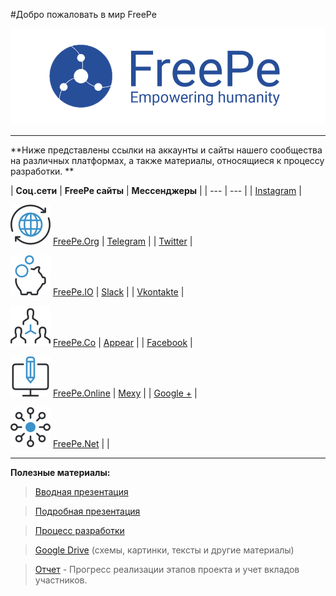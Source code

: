 #Добро пожаловать в мир FreePe 




![](logo.png)


---

**Ниже представлены ссылки на аккаунты и сайты нашего сообщества на различных платформах, а также материалы, относящиеся к процессу разработки. **


| **Соц.сети** | **FreePe сайты** | **Мессенджеры** |
| --- | --- |
| [Instagram](https://www.instagram.com/thefreepe/) | <p class="freepe_endpoint"><p> ![](../worldwide.png) [FreePe.Org](http://freepe.org/) | [Telegram](https://telegram.me/FreePe) |
| [Twitter](https://twitter.com/_freepe) | <p class="freepe_endpoint"><p>![](../piggy-bank.png) [FreePe.IO](http://freepe.io/) | [Slack](https://freepe.slack.com/messages/@freepe/) |
| [Vkontakte]( https://vk.com/freepe_org) | <p class="freepe_endpoint"><p> ![](../networking.png) [FreePe.Co](http://freepe.co/) | [Appear](https://appear.in/freepe) |
| [Facebook](https://www.facebook.com/FreePe-project-1705439936387017/)  | <p class="freepe_endpoint"><p> ![](../computer.png) [FreePe.Online](freepe.online) | [Mexy](http://temp.mexy.pro/#freepe) |
| [Google +](https://plus.google.com/106815883580854777966)  |  <p class="freepe_endpoint"><p> ![](../ellipse.png) [FreePe.Net](http://freepe.net/) |  |




---


**Полезные материалы:**


> [Вводная презентация](https://goo.gl/bxv33W)

> [Подробная презентация](https://prezi.com/dhz0yujgcdhv/freepe-freedom-4-people/)

> [Процесс разработки](https://pintask.me/board/vPsfuf2sawcaDyt6b) 

> [Google Drive](https://drive.google.com/open?id=0B9mbBuJnN6tcdS1VSFQ5dEhOdkU) (схемы, картинки, тексты и другие материалы)

> [Отчет](https://goo.gl/ArDg5z)  - Прогресс реализации этапов проекта и учет вкладов участников.

